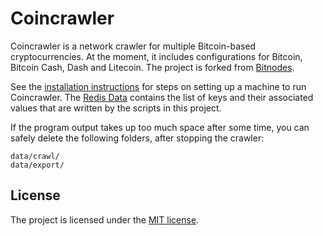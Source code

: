 Coincrawler
===========

Coincrawler is a network crawler for multiple Bitcoin-based cryptocurrencies.
At the moment, it includes configurations for Bitcoin, Bitcoin Cash, Dash
and Litecoin. The project is forked from
[Bitnodes](https://github.com/ayeowch/bitnodes).

See the [installation instructions](INSTALL.md) for steps on setting up a
machine to run Coincrawler. The
[Redis Data](https://github.com/ayeowch/bitnodes/wiki/Redis-Data) contains
the list of keys and their associated values that are written by the scripts
in this project.

If the program output takes up too much space after some time, you can safely
delete the following folders, after stopping the crawler:
```
data/crawl/
data/export/
```

License
-------

The project is licensed under the [MIT license](LICENSE).

